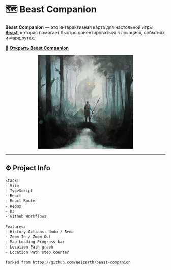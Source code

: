 # 🗺 Beast Companion

**Beast Companion** — это интерактивная карта для настольной игры **[Beast](https://boardgamegeek.com/boardgame/281549/beast)**, которая помогает быстро ориентироваться в локациях, событиях и маршрутах.

🔗 **[Открыть Beast Companion](https://germanmalykh.github.io/beast-companion/)**

<p align="center">
  <img src=".//public/images/background.webp" width="300" alt="background" />
</p>



---

## ⚙️ Project Info

```
Stack:
- Vite
- TypeScript
- React
- React Router
- Redux
- D3
- Github Workflows

Features:
- History Actions: Undo / Redo
- Zoom In / Zoom Out
- Map Loading Progress bar
- Location Path graph
- Location Path step counter

forked from https://github.com/neizerth/beast-companion

